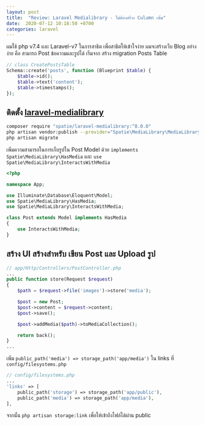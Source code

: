 ```yaml
---
layout: post
title:  "Review: Laravel Medialibrary - ไม่ต้องสร้าง Culumn เพิ่ม"
date:  2020-07-12 10:18:50 +0700
categories: laravel
---
```


ผมใช้ php v7.4 และ Laravel-v7 ในการสาธิต เพื่อสาธิตให้เข้าใจง่าย ผมจะสร้างเว็บ Blog อย่างง่าย คือ สามารถ Post ข้อความและรูปได้ เริ่มจาก สร้าง migration Posts Table

```php
// class CreatePostsTable
Schema::create('posts', function (Blueprint $table) {
    $table->id();
    $table->text('content');
    $table->timestamps();
});
```

## ติดตั้ง [laravel-medialibrary][2]

```sh
composer require "spatie/laravel-medialibrary:^8.0.0"
php artisan vendor:publish --provider="Spatie\MediaLibrary\MediaLibraryServiceProvider" --tag="migrations"
php artisan migrate
```

เพิ่มความสามารถในการเก็บรูปใน Post Model ด้วย `implements Spatie\MediaLibrary\HasMedia` และ `use  Spatie\MediaLibrary\InteractsWithMedia`

```php
<?php

namespace App;

use Illuminate\Database\Eloquent\Model;
use Spatie\MediaLibrary\HasMedia;
use Spatie\MediaLibrary\InteractsWithMedia;

class Post extends Model implements HasMedia
{
    use InteractsWithMedia;
}
```

## สร้าง UI สร้างสำหรับ เขียน Post และ Upload รูป

```php
// app/Http/Controllers/PostController.php
...
public function store(Request $request)
{
    $path = $request->file('images')->store('media');

    $post = new Post;
    $post->content = $request->content;
    $post->save();

    $post->addMedia($path)->toMediaCollection();

    return back();
}
...
```

เพิ่ม `public_path('media') => storage_path('app/media')` ใน links ที่ `config/filesystems.php`

```php
// config/filesystems.php
...
'links' => [
    public_path('storage') => storage_path('app/public'),
    public_path('media') => storage_path('app/media'),
],
```

จากนั้น `php artisan storage:link` เพื่อให้เข้าถึงไฟล์ได้ผ่าน public 

[1]:https://laravel.com/docs/7.x/filesystem
[2]:https://docs.spatie.be/laravel-medialibrary/v8/installation-setup/
